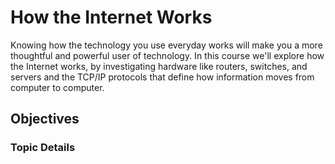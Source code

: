 # How the Internet Works

Knowing how the technology you use everyday works will make you a more thoughtful and powerful user of technology. In this course we'll explore how the Internet works, by investigating hardware like routers, switches, and servers and the TCP/IP protocols that define how information moves from computer to computer.

## Objectives

### Topic Details

